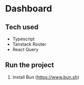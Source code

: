 # Dashboard

## Tech used
- Typescript
- Tanstack Router
- React Query

## Run the project
1. Install Bun (https://www.bun.sh)
